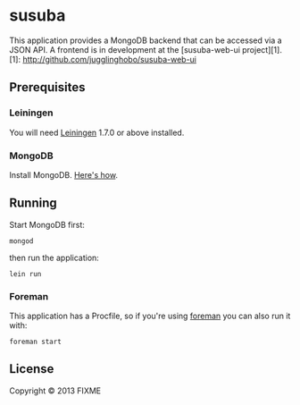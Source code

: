 # susuba

This application provides a MongoDB backend that can be accessed via a JSON API. A frontend is in development at the [susuba-web-ui project][1].
[1]: http://github.com/jugglinghobo/susuba-web-ui

## Prerequisites

### Leiningen

You will need [Leiningen][2] 1.7.0 or above installed.

[2]: https://github.com/technomancy/leiningen

### MongoDB

Install MongoDB. [Here's how][3].

[3]: http://docs.mongodb.org/manual/installation/

## Running

Start MongoDB first:

    mongod

then run the application:

    lein run
    
### Foreman
    
This application has a Procfile, so if you're using [foreman][4] you can also 
run it with:

    foreman start

[4]: http://github.com/ddollar/foreman

## License

Copyright © 2013 FIXME
